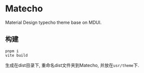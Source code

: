 # Matecho
Material Design typecho theme base on MDUI.

## 构建
```
pnpm i
vite build
```
生成在dist目录下, 重命名dist文件夹到Matecho, 并放在`usr/theme`下.